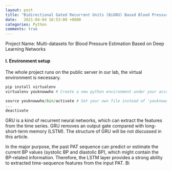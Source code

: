 ```yaml
---
layout: post
title: "Bidirectional Gated Recurrent Units (BiGRU) Based Blood Pressure (BP) Estimation Algorithm"
date:   2021-04-04 16:53:00 +0800
categories: Python
comments: true
---
```

Project Name: Multi-datasets for Blood Pressure Estimation Based on Deep Learning Networks

#### I. Environment setup

The whole project runs on the public server in our lab, the virtual environment is necessary. 

```python
pip install virtualenv
virtualenv youknowwho # Create a new python environment under your account

source youknowwho/bin/activate # Set your own file instead of 'youknowwho'
...
deactivate
```

GRU is a kind of recurrent neural networks, which can extract the features from the time series. GRU removes an output gate compared with long-short-term memory (LSTM). The structure of GRU will be not discussed in this article. 

In the major purpose, the past PAT sequence can predict or estimate the current BP values (systolic BP and diastolic BP), which might contain the BP-related information. Therefore, the LSTM layer provides a strong ability to extracted time-sequence features from the input PAT. Bi











